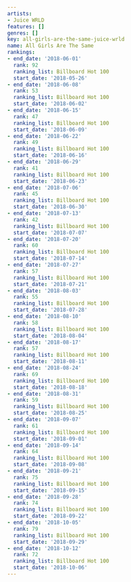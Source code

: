 ```yaml
---
artists:
- Juice WRLD
features: []
genres: []
key: all-girls-are-the-same-juice-wrld
name: All Girls Are The Same
rankings:
- end_date: '2018-06-01'
  rank: 92
  ranking_list: Billboard Hot 100
  start_date: '2018-05-26'
- end_date: '2018-06-08'
  rank: 53
  ranking_list: Billboard Hot 100
  start_date: '2018-06-02'
- end_date: '2018-06-15'
  rank: 47
  ranking_list: Billboard Hot 100
  start_date: '2018-06-09'
- end_date: '2018-06-22'
  rank: 49
  ranking_list: Billboard Hot 100
  start_date: '2018-06-16'
- end_date: '2018-06-29'
  rank: 41
  ranking_list: Billboard Hot 100
  start_date: '2018-06-23'
- end_date: '2018-07-06'
  rank: 45
  ranking_list: Billboard Hot 100
  start_date: '2018-06-30'
- end_date: '2018-07-13'
  rank: 42
  ranking_list: Billboard Hot 100
  start_date: '2018-07-07'
- end_date: '2018-07-20'
  rank: 60
  ranking_list: Billboard Hot 100
  start_date: '2018-07-14'
- end_date: '2018-07-27'
  rank: 57
  ranking_list: Billboard Hot 100
  start_date: '2018-07-21'
- end_date: '2018-08-03'
  rank: 55
  ranking_list: Billboard Hot 100
  start_date: '2018-07-28'
- end_date: '2018-08-10'
  rank: 58
  ranking_list: Billboard Hot 100
  start_date: '2018-08-04'
- end_date: '2018-08-17'
  rank: 57
  ranking_list: Billboard Hot 100
  start_date: '2018-08-11'
- end_date: '2018-08-24'
  rank: 69
  ranking_list: Billboard Hot 100
  start_date: '2018-08-18'
- end_date: '2018-08-31'
  rank: 59
  ranking_list: Billboard Hot 100
  start_date: '2018-08-25'
- end_date: '2018-09-07'
  rank: 61
  ranking_list: Billboard Hot 100
  start_date: '2018-09-01'
- end_date: '2018-09-14'
  rank: 64
  ranking_list: Billboard Hot 100
  start_date: '2018-09-08'
- end_date: '2018-09-21'
  rank: 75
  ranking_list: Billboard Hot 100
  start_date: '2018-09-15'
- end_date: '2018-09-28'
  rank: 74
  ranking_list: Billboard Hot 100
  start_date: '2018-09-22'
- end_date: '2018-10-05'
  rank: 79
  ranking_list: Billboard Hot 100
  start_date: '2018-09-29'
- end_date: '2018-10-12'
  rank: 72
  ranking_list: Billboard Hot 100
  start_date: '2018-10-06'
---
```


